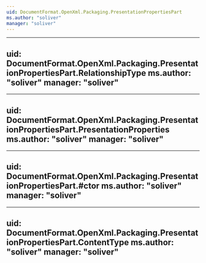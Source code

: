 ```yaml
---
uid: DocumentFormat.OpenXml.Packaging.PresentationPropertiesPart
ms.author: "soliver"
manager: "soliver"
---
```


---
uid: DocumentFormat.OpenXml.Packaging.PresentationPropertiesPart.RelationshipType
ms.author: "soliver"
manager: "soliver"
---

---
uid: DocumentFormat.OpenXml.Packaging.PresentationPropertiesPart.PresentationProperties
ms.author: "soliver"
manager: "soliver"
---

---
uid: DocumentFormat.OpenXml.Packaging.PresentationPropertiesPart.#ctor
ms.author: "soliver"
manager: "soliver"
---

---
uid: DocumentFormat.OpenXml.Packaging.PresentationPropertiesPart.ContentType
ms.author: "soliver"
manager: "soliver"
---
